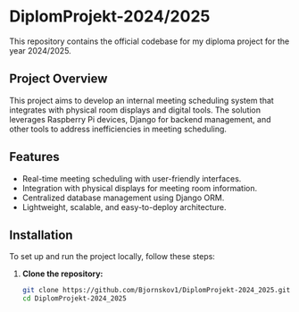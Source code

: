 # DiplomProjekt-2024/2025

This repository contains the official codebase for my diploma project for the year 2024/2025.

## Project Overview

This project aims to develop an internal meeting scheduling system that integrates with physical room displays and digital tools. 
The solution leverages Raspberry Pi devices, Django for backend management, and other tools to address inefficiencies in meeting scheduling.

## Features

- Real-time meeting scheduling with user-friendly interfaces.
- Integration with physical displays for meeting room information.
- Centralized database management using Django ORM.
- Lightweight, scalable, and easy-to-deploy architecture.

## Installation

To set up and run the project locally, follow these steps:

1. **Clone the repository:**

   ```bash
   git clone https://github.com/Bjornskov1/DiplomProjekt-2024_2025.git
   cd DiplomProjekt-2024_2025
